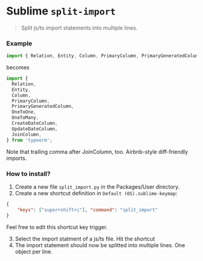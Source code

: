 # Sublime `split-import`

> Split js/ts import statements into multiple lines.

### Example
```javascript
import { Relation, Entity, Column, PrimaryColumn, PrimaryGeneratedColumn, OneToOne, OneToMany, CreateDateColumn, UpdateDateColumn, JoinColumn } from 'typeorm';
```

becomes

```javascript
import {
  Relation,
  Entity,
  Column,
  PrimaryColumn,
  PrimaryGeneratedColumn,
  OneToOne,
  OneToMany,
  CreateDateColumn,
  UpdateDateColumn,
  JoinColumn,
} from 'typeorm';
```

Note that trailing comma after JoinColumn, too. Airbnb-style diff-friendly imports.

### How to install?
1. Create a new file `split_import.py` in the Packages/User directory.
2. Create a new shortcut definition in `Default (OS).sublime-keymap`: 
```json
{
    "keys": ["super+shift+i"], "command": "split_import"
}
```

Feel free to edit this shortcut key trigger.

3. Select the import statment of a js/ts file. Hit the shortcut
4. The import statement should now be splitted into multiple lines. One object per line.

